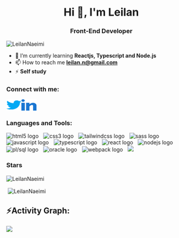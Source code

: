 <h1 align="center">Hi 👋, I'm Leilan</h1>
<h3 align="center">Front-End Developer</h3>
<p align="left"> <img src="https://komarev.com/ghpvc/?username=LeilanNaeimi&label=Profile%20views&color=0e75b6&style=flat" alt="LeilanNaeimi" /> </p>


- 🌱 I’m currently learning **Reactjs, Typescript and Node.js**
- 📫 How to reach me **leilan.n@gmail.com**
- ⚡ **Self study**

  
<h3 align="left">Connect with me:</h3>
<p align="left">
<a href="https://twitter.com/NaLeilan" target="blank"><img align="center" src="https://raw.githubusercontent.com/teamedwardforever/Readme-Generator/71f25dd8b98329b168142a6b782a107b75eab178/svg/Social/twitter.svg" alt="NaLeilan" height="30" width="40" /></a><a href="https://linkedin.com/in/leilannaeimi" target="blank"><img align="center" src="https://raw.githubusercontent.com/teamedwardforever/Readme-Generator/71f25dd8b98329b168142a6b782a107b75eab178/svg/Social/linked-in-alt.svg" alt="leilannaeimi" height="30" width="40" /></a></p>

<h3 align="left">Languages and Tools:</h3>
<div align="left">
  <img src="https://img.shields.io/badge/HTML5-E34F26?logo=html5&logoColor=white&style=for-the-badge" height="30" alt="html5 logo"  />
  <img width="5" />
  <img src="https://img.shields.io/badge/CSS3-1572B6?logo=css3&logoColor=white&style=for-the-badge" height="30" alt="css3 logo"  />
  <img width="5" />
  <img src="https://img.shields.io/badge/Tailwind CSS-06B6D4?logo=tailwindcss&logoColor=black&style=for-the-badge" height="30" alt="tailwindcss logo"  />
  <img width="5" />
  <img src="https://img.shields.io/badge/Sass-CC6699?logo=sass&logoColor=black&style=for-the-badge" height="30" alt="sass logo"  />
  <img width="5" />
  <img src="https://img.shields.io/badge/JavaScript-F7DF1E?logo=javascript&logoColor=black&style=for-the-badge" height="30" alt="javascript logo"  />
  <img width="5" />
  <img src="https://img.shields.io/badge/TypeScript-3178C6?logo=typescript&logoColor=white&style=for-the-badge" height="30" alt="typescript logo"  />
  <img width="5" />
  <img src="https://img.shields.io/badge/React-61DAFB?logo=react&logoColor=black&style=for-the-badge" height="30" alt="react logo"  />
  <img width="5" />
  <img src="https://img.shields.io/badge/Node.js-339933?logo=nodedotjs&logoColor=white&style=for-the-badge" height="30" alt="nodejs logo"  />
  <img width="5" />
  <img src="https://img.shields.io/badge/PL/SQL-47A248?logo=oracle&logoColor=white&style=for-the-badge" height="30" alt="pl/sql logo"  />
  <img width="5" />
  <img src="https://img.shields.io/badge/Oracle-C21325?logo=oracle&logoColor=white&style=for-the-badge" height="30" alt="oracle logo"  />
  <img width="5" />
  <img src="https://img.shields.io/badge/Webpack-8DD6F9?logo=webpack&logoColor=black&style=for-the-badge" height="30" alt="webpack logo"  />
  <img width="5" />
  <img src="https://cdn.jsdelivr.net/gh/devicons/devicon@v2.10.1/devicon.min.css" height="30" class=”devicon-bootstrap-plain-wordmark colored”  />
  <img width="5" />
 
</div>

<h3 align="left">Stars</h3>
<img align="center" height="180em" src="https://github-readme-stats.vercel.app/api/top-langs/?username=LeilanNaeimi&layout=compact&theme=" alt=LeilanNaeimi />

<p>&nbsp;<img align="center" height="180em" src="https://github-readme-stats.vercel.app/api?username=LeilanNaeimi&show_icons=true&locale=en&theme=" alt="LeilanNaeimi" /></p>


<h2 align="left">⚡Activity Graph:</h2>
<img align="center" src="https://github-readme-activity-graph.vercel.app/graph?username=LeilanNaeimi&theme=react-dark"/>

 
